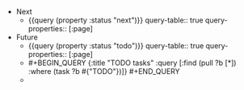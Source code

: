 - Next
	- {{query (property :status "next")}}
	  query-table:: true
	  query-properties:: [:page]
- Future
	- {{query (property :status "todo")}}
	  query-table:: true
	  query-properties:: [:page]
	- #+BEGIN_QUERY
	  {:title "TODO tasks"
	   :query [:find (pull ?b [*])
	           :where
	           (task ?b #{"TODO"})]}
	  #+END_QUERY
	-
